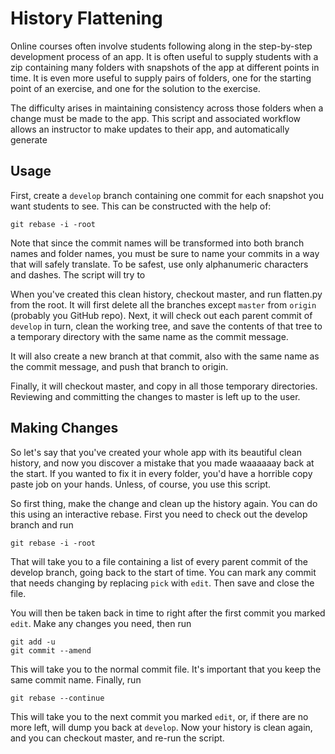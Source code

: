 # History Flattening



Online courses often involve students following along in the step-by-step development process of an app. It is often useful to supply students with a zip containing many folders with snapshots of the app at different points in time. It is even more useful to supply pairs of folders, one for the starting point of an exercise, and one for the solution to the exercise.

The difficulty arises in maintaining consistency across those folders when a change must be made to the app. This script and associated workflow allows an instructor to make updates to their app, and automatically generate

## Usage

First, create a `develop` branch containing one commit for each snapshot you want students to see. This can be constructed with the help of:

    git rebase -i -root

Note that since the commit names will be transformed into both branch names and folder names, you must be sure to name your commits in a way that will safely translate. To be safest, use only alphanumeric characters and dashes. The script will try to

When you've created this clean history, checkout master, and run flatten.py from the root. It will first delete all the branches except `master` from `origin` (probably you GitHub repo). Next, it will check out each parent commit of `develop` in turn, clean the working tree, and save the contents of that tree to a temporary directory with the same name as the commit message.

It will also create a new branch at that commit, also with the same name as the commit message, and push that branch to origin.

Finally, it will checkout master, and copy in all those temporary directories. Reviewing and committing the changes to master is left up to the user.

## Making Changes

So let's say that you've created your whole app with its beautiful clean history, and now you discover a mistake that you made waaaaaay back at the start. If you wanted to fix it in every folder, you'd have a horrible copy paste job on your hands. Unless, of course, you use this script.

So first thing, make the change and clean up the history again. You can do this using an interactive rebase. First you need to check out the develop branch and run

    git rebase -i -root

That will take you to a file containing a list of every parent commit of the develop branch, going back to the start of time. You can mark any commit that needs changing by replacing `pick` with `edit`. Then save and close the file.

You will then be taken back in time to right after the first commit you marked `edit`. Make any changes you need, then run

    git add -u
    git commit --amend

This will take you to the normal commit file. It's important that you keep the same commit name. Finally, run

    git rebase --continue

This will take you to the next commit you marked `edit`, or, if there are no more left, will dump you back at `develop`. Now your history is clean again, and you can checkout master, and re-run the script.
